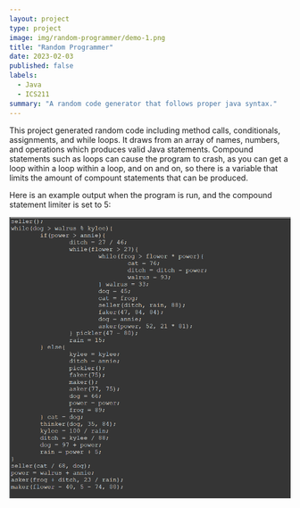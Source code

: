 ```yaml
---
layout: project
type: project
image: img/random-programmer/demo-1.png
title: "Random Programmer"
date: 2023-02-03
published: false
labels:
  - Java
  - ICS211
summary: "A random code generator that follows proper java syntax."
---
```

This project generated random code including method calls, conditionals, assignments, and while loops. It draws from an array of names, numbers, and operations which produces valid Java statements. Compound statements such as loops can cause the program to crash, as you can get a loop within a loop within a loop, and on and on, so there is a variable that limits the amount of compount statements that can be produced.

Here is an example output when the program is run, and the compound statement limiter is set to 5:                        

<img width="537" alt="image" src="../img/random-programmer/demo-1.png">
